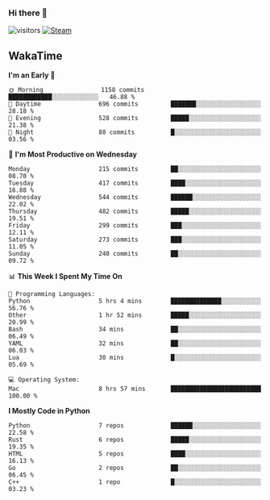 ### Hi there 👋

![visitors](https://visitor-badge.glitch.me/badge?page_id=zhourunlai)
[![Steam](https://img.shields.io/badge/dynamic/json?url=https%3A%2F%2Fapi.swo.moe%2Fstats%2Fsteamgames%2F76561198285156854&query=count&color=0b1a37&label=Steam&labelColor=134375&logo=steam&suffix=+games&cacheSeconds=3600)](http://steamcommunity.com/profiles/76561198285156854)

## WakaTime
<!--START_SECTION:waka-->
**I'm an Early 🐤** 

```text
🌞 Morning                1158 commits        ████████████░░░░░░░░░░░░░   46.88 % 
🌆 Daytime                696 commits         ███████░░░░░░░░░░░░░░░░░░   28.18 % 
🌃 Evening                528 commits         █████░░░░░░░░░░░░░░░░░░░░   21.38 % 
🌙 Night                  88 commits          █░░░░░░░░░░░░░░░░░░░░░░░░   03.56 % 
```
📅 **I'm Most Productive on Wednesday** 

```text
Monday                   215 commits         ██░░░░░░░░░░░░░░░░░░░░░░░   08.70 % 
Tuesday                  417 commits         ████░░░░░░░░░░░░░░░░░░░░░   16.88 % 
Wednesday                544 commits         ██████░░░░░░░░░░░░░░░░░░░   22.02 % 
Thursday                 482 commits         █████░░░░░░░░░░░░░░░░░░░░   19.51 % 
Friday                   299 commits         ███░░░░░░░░░░░░░░░░░░░░░░   12.11 % 
Saturday                 273 commits         ███░░░░░░░░░░░░░░░░░░░░░░   11.05 % 
Sunday                   240 commits         ██░░░░░░░░░░░░░░░░░░░░░░░   09.72 % 
```


📊 **This Week I Spent My Time On** 

```text
💬 Programming Languages: 
Python                   5 hrs 4 mins        ██████████████░░░░░░░░░░░   56.76 % 
Other                    1 hr 52 mins        █████░░░░░░░░░░░░░░░░░░░░   20.99 % 
Bash                     34 mins             ██░░░░░░░░░░░░░░░░░░░░░░░   06.49 % 
YAML                     32 mins             ██░░░░░░░░░░░░░░░░░░░░░░░   06.03 % 
Lua                      30 mins             █░░░░░░░░░░░░░░░░░░░░░░░░   05.69 % 

💻 Operating System: 
Mac                      8 hrs 57 mins       █████████████████████████   100.00 % 
```

**I Mostly Code in Python** 

```text
Python                   7 repos             ██████░░░░░░░░░░░░░░░░░░░   22.58 % 
Rust                     6 repos             █████░░░░░░░░░░░░░░░░░░░░   19.35 % 
HTML                     5 repos             ████░░░░░░░░░░░░░░░░░░░░░   16.13 % 
Go                       2 repos             ██░░░░░░░░░░░░░░░░░░░░░░░   06.45 % 
C++                      1 repo              █░░░░░░░░░░░░░░░░░░░░░░░░   03.23 % 
```




<!--END_SECTION:waka-->
